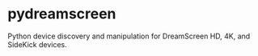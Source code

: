 # pydreamscreen
Python device discovery and manipulation for DreamScreen HD, 4K, and SideKick devices.
